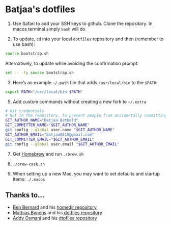 # Batjaa's dotfiles

1. Use Safari to add your SSH keys to github. Clone the repository. In macos terminal simply `bash` will do.

2. To update, `cd` into your local `dotfiles` repository and then (remember to use bash):

```bash
source bootstrap.sh
```

Alternatively, to update while avoiding the confirmation prompt:

```bash
set -- -f; source bootstrap.sh
```

3. Here’s an example `~/.path` file that adds `/usr/local/bin` to the `$PATH`:

```bash
export PATH="/usr/local/bin:$PATH"
```

5. Add custom commands without creating a new fork to `~/.extra`

```bash
# Git credentials
# Not in the repository, to prevent people from accidentally committing under my name
GIT_AUTHOR_NAME="Batjaa Batbold"
GIT_COMMITTER_NAME="$GIT_AUTHOR_NAME"
git config --global user.name "$GIT_AUTHOR_NAME"
GIT_AUTHOR_EMAIL="batjaa0615@gmail.com"
GIT_COMMITTER_EMAIL="$GIT_AUTHOR_EMAIL"
git config --global user.email "$GIT_AUTHOR_EMAIL"
```

7. Get [Homebrew](https://brew.sh) and run `./brew.sh`

7. `./brew-cask.sh`

7. When setting up a new Mac, you may want to set defaults and startup items: `./.macos`

## Thanks to…

* [Ben Bernard](http://blog.benjaminbernard.com/) and his [homedir repository](https://github.com/benbernard/HomeDir)
* [Mathias Bynens](https://mathiasbynens.be/) and his [dotfiles repository](https://github.com/mathiasbynens/dotfiles)
* [Addy Osmani](http://www.addyosmani.com/) and his [dtofiles repository](https://github.com/addyosmani/dotfiles)
